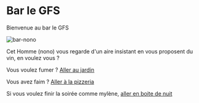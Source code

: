 # Bar le GFS
Bienvenue au bar le GFS

![bar-nono](https://github.com/noahbhme/labyrinthe-sio24/assets/71257089/e0a1ea05-51d0-4a30-b865-5aee16e1de2c)

Cet Homme (nono) vous regarde d'un aire insistant en vous proposent du vin, en voulez vous ?

Vous voulez fumer ? [Aller au jardin](jardin.md)

Vous avez faim ? [Aller à la pizzeria](pizzeria.md)

Si vous voulez finir la soirée comme mylène, [aller en boite de nuit](boite.md)
